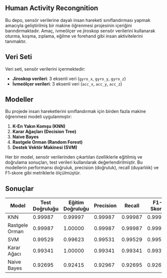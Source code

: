 ## Human Activity Recongnition

Bu depo,  sensör verilerine dayalı insan hareketi sınıflandırması yapmak amacıyla geliştirilmiş bir makine öğrenmesi projesinin içeriğini barındırmaktadır. Amaç, ivmeölçer ve jiroskop sensör verilerini kullanarak oturma, koşma, zıplama, eğilme ve forehand gibi insan aktivitelerini tanımaktır.

## Veri Seti

Veri seti, sensör verilerini içermektedir:
- **Jiroskop verileri**: 3 eksenli veri (`gyro_x`, `gyro_y`, `gyro_z`)
- **İvmeölçer verileri**: 3 eksenli veri (`acc_x`, `acc_y`, `acc_z`)

## Modeller

Bu projede insan hareketlerini sınıflandırmak için birden fazla makine öğrenmesi modeli uygulanmıştır:

1. **K-En Yakın Komşu (KNN)**
2. **Karar Ağaçları (Decision Tree)**
3. **Naive Bayes**
4. **Rastgele Orman (Random Forest)**
5. **Destek Vektör Makinesi (SVM)**

Her bir model,  sensör verilerinden çıkartılan özelliklerle eğitilmiş ve doğrulama sonuçları, test verileri kullanılarak değerlendirilmiştir. Bu modellerin performansı doğruluk, precision (doğruluk), recall (duyarlılık) ve F1-skore gibi metriklerle ölçülmüştür.

## Sonuçlar
| Model           | Test Doğruluğu | Eğitim Doğruluğu | Precision     | Recall        | F1-Skoru      |
|-----------------|----------------|------------------|---------------|---------------|---------------|
| KNN             | 0.99987        | 0.99997          | 0.99987       | 0.99987       | 0.99987       |
| Rastgele Orman  | 0.99987        | 1.00000          | 0.99987       | 0.99987       | 0.99987       |
| SVM             | 0.99529        | 0.99623          | 0.99531       | 0.99529       | 0.99529       |
| Karar Ağacı     | 0.99341        | 1.00000          | 0.99341       | 0.99341       | 0.99341       |
| Naive Bayes     | 0.92695        | 0.92415          | 0.92967       | 0.92695       | 0.92636       |

